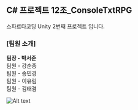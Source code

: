 ## C# 프로젝트 12조_ConsoleTxtRPG

스파르타코딩 Unity 2번째 프로젝트 입니다.

### [팀원 소개]
**팀장 - 박서준**  
팀원 - 강순종  
팀원 - 송민경  
팀원 - 이유림  
팀원 - 김태겸  

![Alt text](/READEME/introduce.png)  

